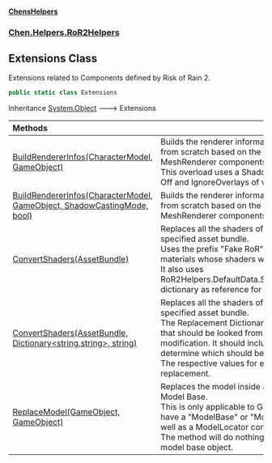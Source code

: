 #### [ChensHelpers](index 'index')
### [Chen.Helpers.RoR2Helpers](Chen_Helpers_RoR2Helpers 'Chen.Helpers.RoR2Helpers')
## Extensions Class
Extensions related to Components defined by Risk of Rain 2.  
```csharp
public static class Extensions
```

Inheritance [System.Object](https://docs.microsoft.com/en-us/dotnet/api/System.Object 'System.Object') &#129106; Extensions  

| Methods | |
| :--- | :--- |
| [BuildRendererInfos(CharacterModel, GameObject)](Chen_Helpers_RoR2Helpers_Extensions_BuildRendererInfos(RoR2_CharacterModel_UnityEngine_GameObject) 'Chen.Helpers.RoR2Helpers.Extensions.BuildRendererInfos(RoR2.CharacterModel, UnityEngine.GameObject)') | Builds the renderer information data structure from scratch based on the given GameObject's MeshRenderer components.<br/>This overload uses a ShadowCastingMode of Off and IgnoreOverlays of value false.<br/> |
| [BuildRendererInfos(CharacterModel, GameObject, ShadowCastingMode, bool)](Chen_Helpers_RoR2Helpers_Extensions_BuildRendererInfos(RoR2_CharacterModel_UnityEngine_GameObject_UnityEngine_Rendering_ShadowCastingMode_bool) 'Chen.Helpers.RoR2Helpers.Extensions.BuildRendererInfos(RoR2.CharacterModel, UnityEngine.GameObject, UnityEngine.Rendering.ShadowCastingMode, bool)') | Builds the renderer information data structure from scratch based on the given GameObject's MeshRenderer components.<br/> |
| [ConvertShaders(AssetBundle)](Chen_Helpers_RoR2Helpers_Extensions_ConvertShaders(UnityEngine_AssetBundle) 'Chen.Helpers.RoR2Helpers.Extensions.ConvertShaders(UnityEngine.AssetBundle)') | Replaces all the shaders of the materials in the specified asset bundle.<br/>Uses the prefix "Fake RoR" as a prefix to match materials whose shaders will be replaced.<br/>It also uses RoR2Helpers.DefaultData.ShaderReplacements dictionary as reference for replacements.<br/> |
| [ConvertShaders(AssetBundle, Dictionary&lt;string,string&gt;, string)](Chen_Helpers_RoR2Helpers_Extensions_ConvertShaders(UnityEngine_AssetBundle_System_Collections_Generic_Dictionary_string_string__string) 'Chen.Helpers.RoR2Helpers.Extensions.ConvertShaders(UnityEngine.AssetBundle, System.Collections.Generic.Dictionary&lt;string,string&gt;, string)') | Replaces all the shaders of the materials in the specified asset bundle.<br/>The Replacement Dictionary should have keys that should be looked from materials for modification. It should include a prefix to determine which should be modified.<br/>The respective values for each key will be the replacement.<br/> |
| [ReplaceModel(GameObject, GameObject)](Chen_Helpers_RoR2Helpers_Extensions_ReplaceModel(UnityEngine_GameObject_UnityEngine_GameObject) 'Chen.Helpers.RoR2Helpers.Extensions.ReplaceModel(UnityEngine.GameObject, UnityEngine.GameObject)') | Replaces the model inside a GameObject's Model Base.<br/>This is only applicable to GameObjects that have a "ModelBase" or "Model Base" object, as well as a ModelLocator component.<br/>The method will do nothing if it cannot find the model base object.<br/> |

